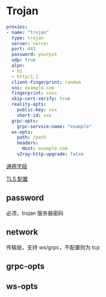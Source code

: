 # Trojan

```{.yaml linenums="1"}
proxies:
- name: "trojan"
  type: trojan
  server: server
  port: 443
  password: yourpsk
  udp: true
  alpn:
  - h2
  - http/1.1
  client-fingerprint: random
  sni: example.com
  fingerprint: xxxx
  skip-cert-verify: true
  reality-opts:
    public-key: xxx
    short-id: xxx
  grpc-opts:
    grpc-service-name: "example"
  ws-opts:
    path: /path
    headers:
      Host: example.com
    v2ray-http-upgrade: false
```

[通用字段](./index.md)

[TLS 配置](./tls.md)

## password

必须，trojan 服务器密码

## network

传输层，支持 ws/grpc，不配置则为 tcp

## grpc-opts

## ws-opts
